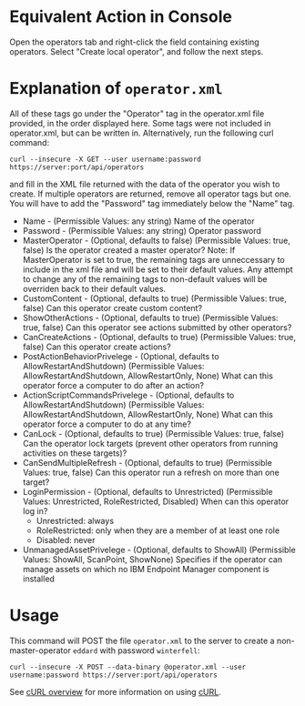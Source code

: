 Equivalent Action in Console
===
Open the operators tab and right-click the field containing existing operators. Select "Create local operator", and follow the next steps.

Explanation of `operator.xml`
===
All of these tags go under the "Operator" tag in the operator.xml file provided, in the order displayed here. Some tags were not included in operator.xml, but can be written in. Alternatively, run the following curl command:

    curl --insecure -X GET --user username:password https://server:port/api/operators

and fill in the XML file returned with the data of the operator you wish to create. If multiple operators are returned, remove all operator tags but one. You will have to add the "Password" tag immediately below the "Name" tag.



* Name - (Permissible Values: any string) Name of the operator
* Password - (Permissible Values: any string) Operator password
* MasterOperator - (Optional, defaults to false) (Permissible Values: true, false) Is the operator created a master operator? Note: If MasterOperator is set to true, the remaining tags are unneccessary to include in the xml file and will be set to their default values. Any attempt to change any of the remaining tags to non-default values will be overriden back to their default values.
* CustomContent - (Optional, defaults to true) (Permissible Values: true, false) Can this operator create custom content?
* ShowOtherActions - (Optional, defaults to true) (Permissible Values: true, false) Can this operator see actions submitted by other operators?
* CanCreateActions - (Optional, defaults to true) (Permissible Values: true, false) Can this operator create actions?
* PostActionBehaviorPrivelege - (Optional, defaults to AllowRestartAndShutdown) (Permissible Values: AllowRestartAndShutdown, AllowRestartOnly, None) What can this operator force a computer to do after an action?
* ActionScriptCommandsPrivelege - (Optional, defaults to AllowRestartAndShutdown) (Permissible Values: AllowRestartAndShutdown, AllowRestartOnly, None) What can this operator force a computer to do at any time?
* CanLock - (Optional, defaults to true) (Permissible Values: true, false) Can the operator lock targets (prevent other operators from running activities on these targets)?
* CanSendMultipleRefresh - (Optional, defaults to true) (Permissible Values: true, false) Can this operator run a refresh on more than one target?
* LoginPermission - (Optional, defaults to Unrestricted) (Permissible Values: Unrestricted, RoleRestricted, Disabled) When can this operator log in?
  * Unrestricted: always
  * RoleRestricted: only when they are a member of at least one role
  * Disabled: never
* UnmanagedAssetPrivelege - (Optional, defaults to ShowAll) (Permissible Values: ShowAll, ScanPoint, ShowNone) Specifies if the operator can manage assets on which no IBM Endpoint Manager component is installed


Usage
===
This command will POST the file `operator.xml` to the server to create a
non-master-operator `eddard` with password `winterfell`:

    curl --insecure -X POST --data-binary @operator.xml --user username:password https://server:port/api/operators

See [cURL overview](../../README.md#cURL) for more information on using [cURL](http://curl.haxx.se/).
